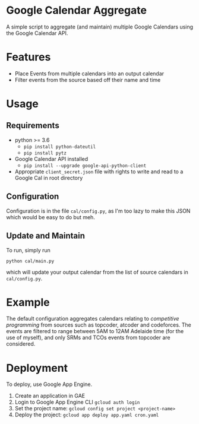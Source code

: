 # Google Calendar Aggregate

A simple script to aggregate (and maintain) multiple Google Calendars using the Google Calendar API.

# Features

- Place Events from multiple calendars into an output calendar
- Filter events from the source based off their name and time

# Usage

## Requirements

- python >= 3.6
    - `pip install python-dateutil`
    - `pip install pytz`
- Google Calendar API installed
    - `pip install --upgrade google-api-python-client`
- Appropriate `client_secret.json` file with rights to write and read to a Google Cal in root
  directory

## Configuration

Configuration is in the file `cal/config.py`, as I'm too lazy to make this JSON which would be easy to do but meh.

## Update and Maintain

To run, simply run 

```
python cal/main.py
```

which will update your output calendar from the list of source calendars in `cal/config.py`.

# Example

The default configuration aggregates calendars relating to _competitive programming_ from sources
such as topcoder, atcoder and codeforces. The events are filtered to range between 5AM to 12AM
Adelaide time (for the use of myself), and only SRMs and TCOs events from topcoder are considered.

# Deployment

To deploy, use Google App Engine. 

1. Create an application in GAE
2. Login to Google App Engine CLI `gcloud auth login`
3. Set the project name: `gcloud config set project <project-name>`
4. Deploy the project: `gcloud app deploy app.yaml cron.yaml`
